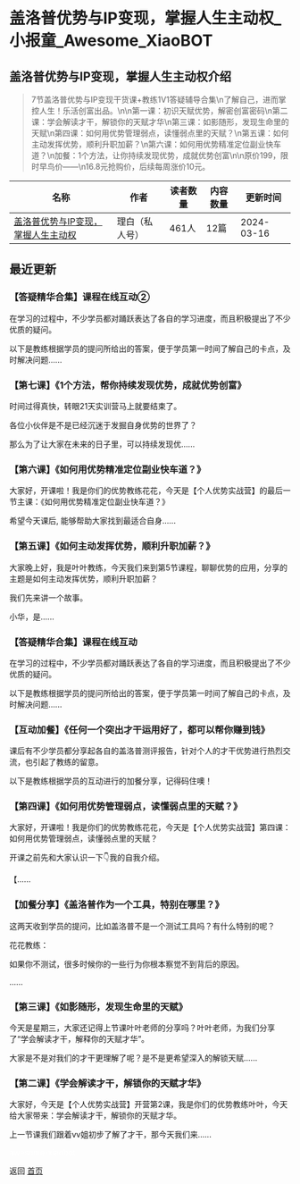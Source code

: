 # 盖洛普优势与IP变现，掌握人生主动权_小报童_Awesome_XiaoBOT

## 盖洛普优势与IP变现，掌握人生主动权介绍
> 7节盖洛普优势与IP变现干货课+教练1V1答疑辅导合集\n了解自己，进而掌控人生！乐活创富出品。\n\n第一课：初识天赋优势，解密创富密码\n第二课：学会解读才干，解锁你的天赋才华\n第三课：如影随形，发现生命里的天赋\n第四课：如何用优势管理弱点，读懂弱点里的天赋？\n第五课：如何主动发挥优势，顺利升职加薪？\n第六课：如何用优势精准定位副业快车道？\n加餐：1个方法，让你持续发现优势，成就优势创富\n\n原价199，限时早鸟价——\n16.8元抢购价，后续每周涨价10元。  
  


|名称|作者|读者数量|内容数量|更新时间|
|---|---|---|---|---|
|[盖洛普优势与IP变现，掌握人生主动权](https://xiaobot.net/p/lhcfgrys?refer=0b133df9-27dc-423b-8101-639049001c13)|理白（私人号）|461人|12篇|2024-03-16|

## 最近更新
### 【答疑精华合集】课程在线互动②

在学习的过程中，不少学员都对踊跃表达了各自的学习进度，而且积极提出了不少优质的疑问。

以下是教练根据学员的提问所给出的答案，便于学员第一时间了解自己的卡点，及时解决问题......

### 【第七课】《1个方法，帮你持续发现优势，成就优势创富》

时间过得真快，转眼21天实训营马上就要结束了。

各位小伙伴是不是已经沉迷于发掘自身优势的世界了？

那么为了让大家在未来的日子里，可以持续发现优......

### 【第六课】《如何用优势精准定位副业快车道？》

大家好，开课啦！我是你们的优势教练花花，今天是【个人优势实战营】的最后一节主课：《如何用优势精准定位副业快车道？》

希望今天课后, 能够帮助大家找到最适合自身......

### 【第五课】《如何主动发挥优势，顺利升职加薪？》

大家晚上好，我是叶叶教练，今天我们来到第5节课程，聊聊优势的应用，分享的主题是如何主动发挥优势，顺利升职加薪？

我们先来讲一个故事。

小华，是......

### 【答疑精华合集】课程在线互动

在学习的过程中，不少学员都对踊跃表达了各自的学习进度，而且积极提出了不少优质的疑问。

以下是教练根据学员的提问所给出的答案，便于学员第一时间了解自己的卡点，及时解决问题......

### 【互动加餐】《任何一个突出才干运用好了，都可以帮你赚到钱》

课后有不少学员都分享起各自的盖洛普测评报告，针对个人的才干优势进行热烈交流，也引起了教练的留意。

以下是教练根据学员的互动进行的加餐分享，记得码住噢！

### 【第四课】《如何用优势管理弱点，读懂弱点里的天赋？》

大家好，开课啦！我是你们的优势教练花花，今天是【个人优势实战营】第四课：如何用优势管理弱点，读懂弱点里的天赋？

开课之前先和大家认识一下👇我的自我介绍。

【......

### 【加餐分享】《盖洛普作为一个工具，特别在哪里？》

这两天收到学员的提问，比如盖洛普不是一个测试工具吗？有什么特别的呢？

花花教练：

如果你不测试，很多时候你的一些行为你根本察觉不到背后的原因。

......

### 【第三课】《如影随形，发现生命里的天赋》

今天是星期三，大家还记得上节课叶叶老师的分享吗？叶叶老师，为我们分享了“学会解读才干，解释你的天赋才华”。

大家是不是对我们的才干更理解了呢？是不是更希望深入的解锁天赋......

### 【第二课】《学会解读才干，解锁你的天赋才华》

大家好，今天是【个人优势实战营】开营第2课，我是你们的优势教练叶叶，今天给大家带来：学会解读才干，解锁你的天赋才华。

上一节课我们跟着vv姐初步了解了才干，那今天我们来......


<a href="https://github.com/Reno9527/awesome-xiaobot" style="color: white; text-decoration: none;">awesome-xiaobot</a>

返回 [首页](../README.md)
